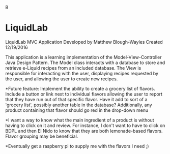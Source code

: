 B
# LiquidLab
LiquidLab MVC Application
Developed by Matthew Blough-Wayles
Created 12/19/2016

This application is a learning implementation of the Model-View-Controller Java Design Pattern. The Model class interacts with a database to
store and retrieve e-Liquid recipes from an included database. The View is responsible for interacting with the user, displaying recipes
requested by the user, and allowing the user to create new recipes.


*Future feature: Implement the ability to create a grocery list of flavors. Include a button or link next to individual flavors allowing the user to report that they have run out of that specific flavor. Have it add to sort of a 'grocery list', possibly another table in the database? Additionally, any product containing that flavor should go red in the drop-down menu

*I want a way to know what the main ingredient of a product is without having to click on it and review. For instance, I don't want to have to click on BDPL and then El Nido to know that they are both lemonade-based flavors. Flavor grouping may be beneficial.

*Eventually get a raspberry pi to supply me with the flavors I need ;) 
